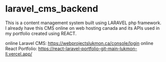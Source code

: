 # laravel_cms_backend

This is a content management system built using LARAVEL php framework.
I already have this CMS online on web hosting canada and its APIs used in my portfolio created using REACT.

online Laravel CMS: https://webprojectslukmon.ca/console/login
online React Portfolio: https://react-laravel-portfolio-git-main-lukmon-ll.vercel.app/
